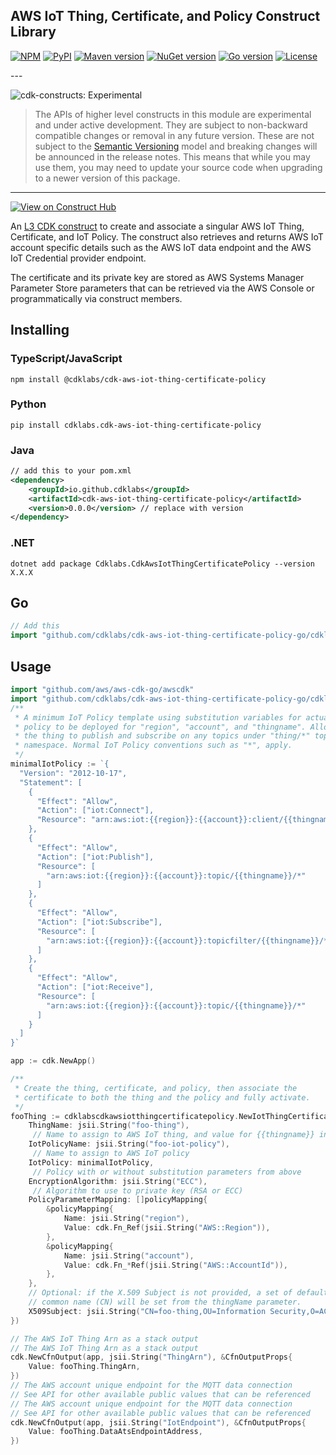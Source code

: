 ## AWS IoT Thing, Certificate, and Policy Construct Library

[![NPM](https://img.shields.io/npm/v/@cdklabs/cdk-aws-iot-thing-certificate-policy?label=npm+cdk+v2)](https://www.npmjs.com/package/@cdklabs/cdk-aws-iot-thing-certificate-policy)
[![PyPI](https://img.shields.io/pypi/v/cdklabs.cdk-aws-iot-thing-certificate-policy?label=pypi+cdk+v2)](https://pypi.org/project/cdklabs.cdk-aws-iot-thing-certificate-policy/)
[![Maven version](https://img.shields.io/maven-central/v/io.github.cdklabs/cdk-aws-iot-thing-certificate-policy?label=maven+cdk+v2)](https://central.sonatype.com/artifact/io.github.cdklabs/cdk-aws-iot-thing-certificate-policy)
[![NuGet version](https://img.shields.io/nuget/v/Cdklabs.CdkAwsIotThingCertificatePolicy?label=nuget+cdk+v2)](https://www.nuget.org/packages/Cdklabs.CdkAwsIotThingCertificatePolicy)
[![Go version](https://img.shields.io/github/go-mod/go-version/cdklabs/cdk-aws-iot-thing-certificate-policy-go?label=go+cdk+v2&&filename=cdklabscdkawsiotthingcertificatepolicy%2Fgo.mod)](https://github.com/cdklabs/cdk-aws-iot-thing-certificate-policy-go)
[![License](https://img.shields.io/badge/license-Apache--2.0-blue)](https://github.com/cdklabs/cdk-aws-iot-thing-certificate-policy/blob/main/LICENSE)

<!--BEGIN STABILITY BANNER-->---


![cdk-constructs: Experimental](https://img.shields.io/badge/cdk--constructs-experimental-important.svg?style=for-the-badge)

> The APIs of higher level constructs in this module are experimental and under active development.
> They are subject to non-backward compatible changes or removal in any future version. These are
> not subject to the [Semantic Versioning](https://semver.org/) model and breaking changes will be
> announced in the release notes. This means that while you may use them, you may need to update
> your source code when upgrading to a newer version of this package.

---
<!--END STABILITY BANNER-->

[![View on Construct Hub](https://constructs.dev/badge?package=%40cdklabs%2Fcdk-aws-iot-thing-certificate-policy)](https://constructs.dev/packages/@cdklabs/cdk-aws-iot-thing-certificate-policy)

An [L3 CDK construct](https://docs.aws.amazon.com/cdk/v2/guide/constructs.html#constructs_lib) to create and associate a singular AWS IoT Thing, Certificate, and IoT Policy. The construct also retrieves and returns AWS IoT account specific details such as the AWS IoT data endpoint and the AWS IoT Credential provider endpoint.

The certificate and its private key are stored as AWS Systems Manager Parameter Store parameters that can be retrieved via the AWS Console or programmatically via construct members.

## Installing

### TypeScript/JavaScript

```shell
npm install @cdklabs/cdk-aws-iot-thing-certificate-policy
```

### Python

```shell
pip install cdklabs.cdk-aws-iot-thing-certificate-policy
```

### Java

```xml
// add this to your pom.xml
<dependency>
    <groupId>io.github.cdklabs</groupId>
    <artifactId>cdk-aws-iot-thing-certificate-policy</artifactId>
    <version>0.0.0</version> // replace with version
</dependency>
```

### .NET

```plaintext
dotnet add package Cdklabs.CdkAwsIotThingCertificatePolicy --version X.X.X
```

## Go

```go
// Add this
import "github.com/cdklabs/cdk-aws-iot-thing-certificate-policy-go/cdklabscdkawsiotthingcertificatepolicy"
```

## Usage

```go
import "github.com/aws/aws-cdk-go/awscdk"
import "github.com/cdklabs/cdk-aws-iot-thing-certificate-policy-go/cdklabscdkawsiotthingcertificatepolicy"
/**
 * A minimum IoT Policy template using substitution variables for actual
 * policy to be deployed for "region", "account", and "thingname". Allows
 * the thing to publish and subscribe on any topics under "thing/*" topic
 * namespace. Normal IoT Policy conventions such as "*", apply.
 */
minimalIotPolicy := `{
  "Version": "2012-10-17",
  "Statement": [
    {
      "Effect": "Allow",
      "Action": ["iot:Connect"],
      "Resource": "arn:aws:iot:{{region}}:{{account}}:client/{{thingname}}"
    },
    {
      "Effect": "Allow",
      "Action": ["iot:Publish"],
      "Resource": [
        "arn:aws:iot:{{region}}:{{account}}:topic/{{thingname}}/*"
      ]
    },
    {
      "Effect": "Allow",
      "Action": ["iot:Subscribe"],
      "Resource": [
        "arn:aws:iot:{{region}}:{{account}}:topicfilter/{{thingname}}/*"
      ]
    },
    {
      "Effect": "Allow",
      "Action": ["iot:Receive"],
      "Resource": [
        "arn:aws:iot:{{region}}:{{account}}:topic/{{thingname}}/*"
      ]
    }
  ]
}`

app := cdk.NewApp()

/**
 * Create the thing, certificate, and policy, then associate the
 * certificate to both the thing and the policy and fully activate.
 */
fooThing := cdklabscdkawsiotthingcertificatepolicy.NewIotThingCertificatePolicy(app, jsii.String("MyFooThing"), &IotThingCertificatePolicyProps{
	ThingName: jsii.String("foo-thing"),
	 // Name to assign to AWS IoT thing, and value for {{thingname}} in policy template
	IotPolicyName: jsii.String("foo-iot-policy"),
	 // Name to assign to AWS IoT policy
	IotPolicy: minimalIotPolicy,
	 // Policy with or without substitution parameters from above
	EncryptionAlgorithm: jsii.String("ECC"),
	 // Algorithm to use to private key (RSA or ECC)
	PolicyParameterMapping: []policyMapping{
		&policyMapping{
			Name: jsii.String("region"),
			Value: cdk.Fn_Ref(jsii.String("AWS::Region")),
		},
		&policyMapping{
			Name: jsii.String("account"),
			Value: cdk.Fn_*Ref(jsii.String("AWS::AccountId")),
		},
	},
	// Optional: if the X.509 Subject is not provided, a set of default values will be used and the
	// common name (CN) will be set from the thingName parameter.
	X509Subject: jsii.String("CN=foo-thing,OU=Information Security,O=ACME Inc.,L=Detroit,ST=Michigan,C=US"),
})

// The AWS IoT Thing Arn as a stack output
// The AWS IoT Thing Arn as a stack output
cdk.NewCfnOutput(app, jsii.String("ThingArn"), &CfnOutputProps{
	Value: fooThing.ThingArn,
})
// The AWS account unique endpoint for the MQTT data connection
// See API for other available public values that can be referenced
// The AWS account unique endpoint for the MQTT data connection
// See API for other available public values that can be referenced
cdk.NewCfnOutput(app, jsii.String("IotEndpoint"), &CfnOutputProps{
	Value: fooThing.DataAtsEndpointAddress,
})
```
